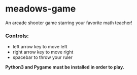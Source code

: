 # meadows-game

An arcade shooter game starring your favorite math teacher!

### Controls:
 - left arrow key to move left
 - right arrow key to move right
 - spacebar to throw your ruler
 
 **Python3 and Pygame must be installed in order to play.**

